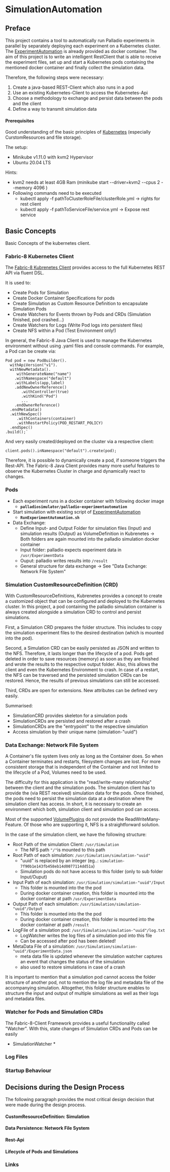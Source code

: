 # SimulationAutomation

## Preface

This project contains a tool to automatically run Palladio experiments in parallel by separately deploying each experiment on a Kubernetes cluster. The  [ExperimentAutomation][ExperimentAutomation]  is already provided as docker container. The aim of this project is to write an intelligent RestClient that is able to receive the experiment files, set up and start a Kubernetes pods containing the mentioned docker container and finally collect the simulation data. 

Therefore, the following steps were necessary:

1. Create a java-based REST-Client which also runs in a pod
2. Use an existing Kubernetes-Client to access the Kubernetes-Api
3. Choose a methodology to exchange and persist data between the pods and the client
4. Define a way to transmit simulation data

#### 

#### Prerequisites

Good understanding of the basic principles of [Kubernetes][] (especially CurstomResources and file storage).

The setup:

* Minikube v1.11.0 with kvm2 Hypervisor 
* Ubuntu 20.04 LTS

Hints:

* kvm2 needs at least 4GB Ram (minikube start --driver=kvm2 --cpus 2 --memory 4096 )
* Following commands need to be executed 
  * kubectl apply -f pathToClusterRoleFile/clusterRole.yml  -> rights for rest client
  * kubectl apply -f pathToServiceFile/service.yml  -> Expose rest service



## Basic Concepts

Basic Concepts of the kubernetes client. 

### Fabric-8 Kubernetes Client

The [Fabric-8 Kubrenetes Client][] provides access to the full Kubernetes REST API via fluent DSL. 

It is used to:

* Create Pods for Simulation 
* Create Docker Container Specifications for pods
* Create Simulation as Custom Resource Definition to encapsulate Simulation Pods
* Create Watchers for Events thrown by Pods and CRDs  (Simulation finished, pod crashed...)
* Create Watchers for Logs (Write Pod logs into persistent files)
* Create NFS within a Pod (Test Environment only!)

In general, the Fabric-8 Java Client is used  to manage the Kubernetes environment without using .yaml files and console commands.  For example, a Pod can be create via:

    Pod pod = new PodBuilder().
      withApiVersion("v1").
      withNewMetadata().
         withGenerateName("name")
        .withNamespace("default")
        .withLabels(app,label)
        .addNewOwnerReference()
           .withController(true)
           .withKind("Pod")
           ...
        .endOwnerReference()
      .endMetadata()
      .withNewSpec()
         .withContainers(container)
         .withRestartPolicy(POD_RESTART_POLICY)
      .endSpec()
    .build();`
And very easily created/deployed on the cluster via a respective client:

`client.pods().inNamespace("default").create(pod);`

Therefore, it is possible to dynamically create a pod, if someone triggers the Rest-API. The Fabric-8 Java Client provides many more useful features to observe the Kubernetes Cluster in charge and dynamically react to changes.

### Pods

* Each experiment runs in a docker container with following docker image
  *   **`palladiosimulator/palladio-experimentautomation`**
* Start simulation with existing script of [ExperimentAutomation][ExperimentAutomation]  
  * **`RunExperimentAutomation.sh`**
* Data Exchange:
  * Define Input- and Output Folder for simulation files (Input) and simulation results (Output) as VolumeDefinition in Kubrenetes -> Both folders are again mounted into the palladio simulation docker container
  * Input folder: palladio expects experiment data in `/usr/ExperimentData`
  * Ouput: palladio writes results into `/result`
  * General structure for data exchange -> See "Data Exchange: Network File System"

### Simulation CustomResourceDefinition (CRD)

With CustomResourceDefinitions, Kubrenetes provides a concept to create a customized object that can be configured and deployed to the Kubernetes cluster. In this project, a  pod containing the palladio simulation container is always created alongside a simulation CRD to control and persist simulations. 

First, a Simulation CRD prepares the folder structure. This includes to copy the simulation experiment files to the desired destination (which is mounted into the pod). 

Second, a Simulation CRD can be easily persisted as JSON and written to the NFS. Therefore, it lasts longer than the lifecycle of a pod. Pods get deleted in order to save resources (memory) as soon as they are finished and wrote the results to the respective output folder. Also, this allows the client and even the Kubernetes Environment to crash. In case of a restart, the NFS can be traversed and the persisted simulation CRDs can be restored. Hence, the results of previous simulations can still be accessed.

Third, CRDs are open for extensions. New attributes can be defined very easily.

Summarised:

* SimulationCRD provides skeleton for a simulation pods
* SimulationCRDs are persisted and restored after a crash
* SimulationCRDs are the "entrypoint" to the respective simulation 
* Access simulation by their unique name (simulation-"uuid")

### Data Exchange: Network File System

A Container's file system lives only as long as the Container does. So when a Container terminates and restarts, filesystem changes are lost. For more consistent storage that is independent of the Container and not limited to the lifecycle of a Pod, Volumes need to be used.

The difficulty for this application is the "read/write-many relationship" between the client and the simulation pods. The simulation client has to provide the (via REST received) simulation data for the pods. Once finished, the pods need to persist the simulation data at a destination where the simulation client has access. In short, it is necessary to create an environment which both, simulation client and simulation pod can access. 

Most of the supported [VolumePlugins][] do not provide the ReadWriteMany-Feature. Of those who are supporting it, NFS is a straightforward solution. 

In the case of the simulation client, we have the following structure:

* Root Path of the simulation Client: `/usr/Simulation`
  * The NFS path `"/"`is mounted to this path 
* Root Path of each simulation: `/usr/Simulation/simulation-"uuid"`
  * "uuid" is replaced by an integer (eg..: `simulation-7f90b1e143fb458eb14d0077114dd51a`)
  * Simulation pods do not have access to this folder (only to sub folder Input/Ouput)
* Input Path of each simulation: `/usr/Simulation/simulation-"uuid"/Input`
  * This folder is mounted into the the pod
  * During docker container creation, this folder is mounted into the docker container at path `/usr/ExperimentData`
* Output Path of each simulation: `/usr/Simulation/simulation-"uuid"/Output`
  * This folder is mounted into the the pod
  * During docker container creation, this folder is mounted into the docker container at path `/result`
* LogFile of a simulation pod: `/usr/Simulation/simulation-"uuid"/log.txt`
  * LogWatcher writes the log files of a simulation pod into this file
  * Can be accessed after pod has been deleted!
* MetaData File of a simulation: `/usr/Simulation/simulation-"uuid"/ExperimentData.json`
  * meta data file is updated whenever the simulation watcher captures an event that changes the status of the simulation
  * also used to restore simulations in case of a crash

It is important to mention that a simulation pod cannot access the folder structure of another pod, not to mention the log file and metadata file of the accompanying simulation.  Altogether, this folder structure enables to structure the input and output of multiple simulations as well as their logs and metadata files. 

### Watcher for Pods and Simulation CRDs

The Fabric-8-Client Framework provides a useful functionality called "Watcher".  With this, state changes of Simulation CRDs and Pods can be easily 

* SimulationWatcher
  * 

### Log Files

### Startup Behaviour



## Decisions during the Design Process

The following paragraph provides the most critical design decision that were made during the design process.

#### CustomResourceDefinition: Simulation

#### Data Persistence: Network File System

#### Rest-Api

#### Lifecycle of Pods and Simulations







### Links

[ExperimentAutomation]: https://github.com/PalladioSimulator/Palladio-Build-Docker/tree/master/PalladioExperimentAutomation
[Kubernetes]: https://kubernetes.io/de/docs/home/
[Docker]: https://docs.docker.com/
[Fabric-8 Kubrenetes Client]: https://github.com/fabric8io/kubernetes-client
[VolumePlugins]: https://kubernetes.io/docs/concepts/storage/persistent-volumes/